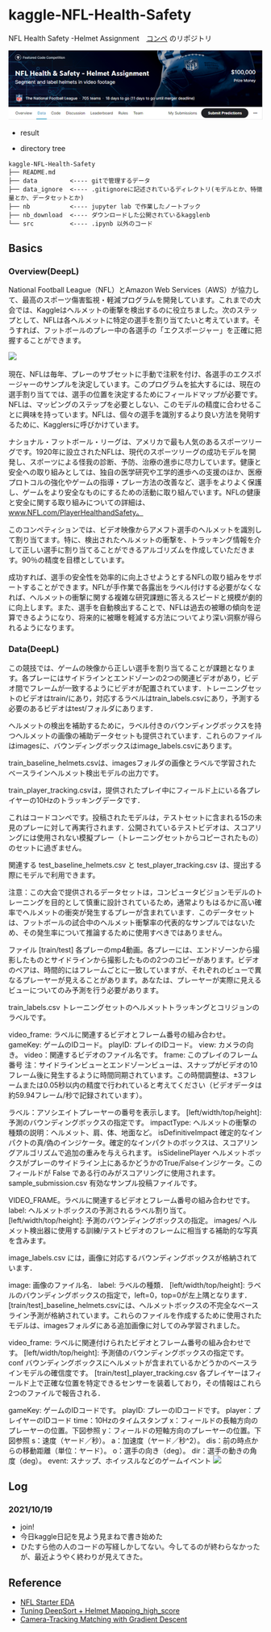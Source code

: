
# kaggle-NFL-Health-Safety
NFL Health Safety -Helmet Assignment　[コンペ](https://www.kaggle.com/c/nfl-health-and-safety-helmet-assignment)
のリポジトリ

![](https://github.com/utibori-jp/kaggle-NFL-Health-Safety/blob/main/data/info/images/NFL_HELTH.png)

* result

- directory tree
```
kaggle-NFL-Health-Safety
├── README.md
├── data         <---- gitで管理するデータ
├── data_ignore  <---- .gitignoreに記述されているディレクトリ(モデルとか、特徴量とか、データセットとか)
├── nb           <---- jupyter lab で作業したノートブック
├── nb_download  <---- ダウンロードした公開されているkagglenb
└── src          <---- .ipynb 以外のコード
```

## Basics
### Overview(DeepL)

National Football League（NFL）とAmazon Web Services（AWS）が協力して、最高のスポーツ傷害監視・軽減プログラムを開発しています。これまでの大会では、Kaggleはヘルメットの衝撃を検出するのに役立ちました。次のステップとして、NFLは各ヘルメットに特定の選手を割り当てたいと考えています。そうすれば、フットボールのプレー中の各選手の「エクスポージャー」を正確に把握することができます。

![](https://storage.googleapis.com/kaggle-media/competitions/NFL%20player%20safety%20analytics/assingment_example.gif.gif)

現在、NFLは毎年、プレーのサブセットに手動で注釈を付け、各選手のエクスポージャーのサンプルを決定しています。このプログラムを拡大するには、現在の選手割り当てでは、選手の位置を決定するためにフィールドマップが必要です。NFLは、マッピングのステップを必要としない、このモデルの精度に合わせることに興味を持っています。NFLは、個々の選手を識別するより良い方法を発明するために、Kagglersに呼びかけています。

ナショナル・フットボール・リーグは、アメリカで最も人気のあるスポーツリーグです。1920年に設立されたNFLは、現代のスポーツリーグの成功モデルを開発し、スポーツによる怪我の診断、予防、治療の進歩に尽力しています。健康と安全への取り組みとしては、独自の医学研究や工学的進歩への支援のほか、医療プロトコルの強化やゲームの指導・プレー方法の改善など、選手をよりよく保護し、ゲームをより安全なものにするための活動に取り組んでいます。NFLの健康と安全に関する取り組みについての詳細は、www.NFL.com/PlayerHealthandSafety。

このコンペティションでは、ビデオ映像からアメフト選手のヘルメットを識別して割り当てます。特に、検出されたヘルメットの衝撃を、トラッキング情報を介して正しい選手に割り当てることができるアルゴリズムを作成していただきます。90％の精度を目標としています。

成功すれば、選手の安全性を効率的に向上させようとするNFLの取り組みをサポートすることができます。NFLが手作業で各露出をラベル付けする必要がなくなれば、ヘルメットの衝撃に関する複雑な研究課題に答えるスピードと規模が劇的に向上します。また、選手を自動検出することで、NFLは過去の被曝の傾向を逆算できるようになり、将来的に被曝を軽減する方法についてより深い洞察が得られるようになります。

### Data(DeepL)

この競技では、ゲームの映像から正しい選手を割り当てることが課題となります。各プレーにはサイドラインとエンドゾーンの2つの関連ビデオがあり，ビデオ間でフレームが一致するようにビデオが配置されています．トレーニングセットのビデオはtrain/にあり，対応するラベルはtrain_labels.csvにあり，予測する必要のあるビデオはtest/フォルダにあります．

ヘルメットの検出を補助するために，ラベル付きのバウンディングボックスを持つヘルメットの画像の補助データセットも提供されています．これらのファイルはimagesに、バウンディングボックスはimage_labels.csvにあります。

train_baseline_helmets.csvは、imagesフォルダの画像とラベルで学習されたベースラインヘルメット検出モデルの出力です。

train_player_tracking.csvは，提供されたプレイ中にフィールド上にいる各プレイヤーの10Hzのトラッキングデータです．

これはコードコンペです。投稿されたモデルは，テストセットに含まれる15の未見のプレーに対して再実行されます．公開されているテストビデオは、スコアリングには使用されない模擬プレー（トレーニングセットからコピーされたもの）のセットに過ぎません。

関連する test_baseline_helmets.csv と test_player_tracking.csv は、提出する際にモデルで利用できます。

注意：この大会で提供されるデータセットは，コンピュータビジョンモデルのトレーニングを目的として慎重に設計されているため，通常よりもはるかに高い確率でヘルメットの衝突が発生するプレーが含まれています．このデータセットは、フットボールの試合中のヘルメット衝撃率の代表的なサンプルではないため、その発生率について推論するために使用すべきではありません。

ファイル
[train/test] 各プレーのmp4動画。各プレーには、エンドゾーンから撮影したものとサイドラインから撮影したものの2つのコピーがあります。ビデオのペアは、時間的にはフレームごとに一致していますが、それぞれのビューで異なるプレーヤーが見えることがあります。あなたは、プレーヤーが実際に見えるビューについてのみ予測を行う必要があります。

train_labels.csv トレーニングセットのヘルメットトラッキングとコリジョンのラベルです。

video_frame: ラベルに関連するビデオとフレーム番号の組み合わせ。
gameKey: ゲームのIDコード。
playID: プレイのIDコード。
view: カメラの向き。
video：関連するビデオのファイル名です。
frame: このプレイのフレーム番号
注：サイドラインビューとエンドゾーンビューは、スナップがビデオの10フレーム後に発生するように時間同期されています。この時間調整は、±3フレームまたは0.05秒以内の精度で行われていると考えてください（ビデオデータは約59.94フレーム/秒で記録されています）。

ラベル：アソシエイトプレーヤーの番号を表示します。
[left/width/top/height]: 予測のバウンディングボックスの指定です。
impactType: ヘルメットの衝撃の種類の説明：ヘルメット、肩、体、地面など。
isDefinitiveImpact 確定的なインパクトの真/偽のインジケータ。確定的なインパクトのボックスは、スコアリングアルゴリズムで追加の重みを与えられます。
isSidelinePlayer ヘルメットボックスがプレーのサイドライン上にあるかどうかのTrue/Falseインジケータ。このフィールドが False である行のみがスコアリングに使用されます。
sample_submission.csv 有効なサンプル投稿ファイルです。

VIDEO_FRAME。ラベルに関連するビデオとフレーム番号の組み合わせです。
label: ヘルメットボックスの予測されるラベル割り当て。
[left/width/top/height]: 予測のバウンディングボックスの指定。
images/ ヘルメット検出器に使用する訓練/テストビデオのフレームに相当する補助的な写真を含みます。

image_labels.csv には，画像に対応するバウンディングボックスが格納されています．

image: 画像のファイル名．
label: ラベルの種類．
[left/width/top/height]: ラベルのバウンディングボックスの指定で，left=0，top=0が左上隅となります．
[train/test]_baseline_helmets.csvには、ヘルメットボックスの不完全なベースライン予測が格納されています。これらのファイルを作成するために使用されたモデルは、imagesフォルダにある追加画像に対してのみ学習されました。

video_frame: ラベルに関連付けられたビデオとフレーム番号の組み合わせです。
[left/width/top/height]: 予測値のバウンディングボックスの指定です。
conf バウンディングボックスにヘルメットが含まれているかどうかのベースラインモデルの確信度です。
[train/test]_player_tracking.csv 各プレイヤーはフィールド上で正確な位置を特定できるセンサーを装着しており，その情報はこれら2つのファイルで報告される．

gameKey: ゲームのIDコードです。
playID: プレーのIDコードです。
player：プレイヤーのIDコード
time：10Hzのタイムスタンプ
x：フィールドの長軸方向のプレーヤーの位置。下図参照
y：フィールドの短軸方向のプレーヤーの位置。下図参照
s：速度（ヤード／秒）。
a：加速度（ヤード／秒^2）。
dis：前の時点からの移動距離（単位：ヤード）。
o：選手の向き（deg）。
dir：選手の動きの角度（deg）。
event: スナップ、ホイッスルなどのゲームイベント
![](https://www.googleapis.com/download/storage/v1/b/kaggle-user-content/o/inbox%2F3258%2F820e86013d48faacf33b7a32a15e814c%2FIncreasing%20Dir%20and%20O.png?generation=1572285857588233&alt=media)

## Log
### 2021/10/19
* join!
* 今日kaggle日記を見よう見まねで書き始めた
* ひたすら他の人のコードの写経しかしてない。今してるのが終わらなかったが、最近ようやく終わりが見えてきた。


## Reference
* [NFL Starter EDA](https://www.kaggle.com/illgamhoduck/nfl-starter-eda/notebook)
* [Tuning DeepSort + Helmet Mapping_high_score](https://www.kaggle.com/jianghanhan/tuning-deepsort-helmet-mapping-high-score)
* [Camera-Tracking Matching with Gradient Descent](https://www.kaggle.com/coldfir3/camera-tracking-matching-with-gradient-descent)

